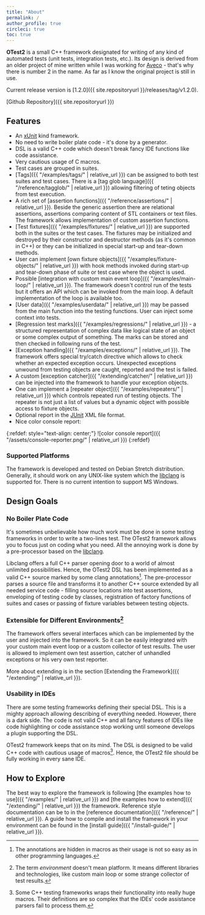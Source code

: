 ```yaml
---
title: "About"
permalink: /
author_profile: true
circleci: true
toc: true
---
```


**OTest2** is a small C++ framework designated for writing of any kind of
automated tests (unit tests, integration tests, etc.). Its design is derived
from an older project of mine written while I was working for
[Aveco](http://www.aveco.com/) - that's why there is number 2 in the name.
As far as I know the original project is still in use.

Current release version is [1.2.0]({{ site.repositoryurl }}/releases/tag/v1.2.0).

[Github Repository]({{ site.repositoryurl }})

## Features

* An [xUnit](https://en.wikipedia.org/wiki/XUnit) kind framework.
* No need to write boiler plate code - it's done by a generator.
* DSL is a valid C++ code which doesn't break fancy IDE functions like code
  assistance.
* Very cautious usage of C macros.
* Test cases are grouped in suites.
* [Tags]({{ "/examples/tags/" | relative_url }}) can be assigned to both test
  suites and test cases. There is
  a [tag glob language]({{ "/reference/tagglob/" | relative_url }})
  allowing filtering of teting objects from test execution.
* A rich set of [assertion functions]({{ "/reference/assertions/" | relative_url }}).
  Beside the generic assertion there are relational assertions, assertions
  comparing content of STL containers or text files. The framework allows
  implementation of custom assertion functions.
* [Test fixtures]({{ "/examples/fixtures/" | relative_url }})
  are supported both in the suites or the test cases. The fixtures may be
  initialized and destroyed by their constructor and destructor methods
  (as it's common in C++) or they can be initialized in special start-up
  and tear-down methods.  
* User can implement
  [own fixture objects]({{ "/examples/fixture-objects/" | relative_url }})
  with hook methods invoked during start-up and tear-down phase of suite
  or test case where the object is used.
* Possible [integration with custom main event loop]({{ "/examples/main-loop/" | relative_url }}).
  The framework doesn't control run of the tests but it offers an API which
  can be invoked from the main loop. A default implementation of the loop
  is available too.
* [User data]({{ "/examples/userdata/" | relative_url }}) may be passed from
  the main function into the testing functions. User can inject some context
  into tests.
* [Regression test marks]({{ "/examples/regressions/" | relative_url }}) - 
  a structured representation of complex data like logical state of an object
  or some complex output of something. The marks can be stored and then checked
  in following runs of the test.
* [Exception handling]({{ "/examples/exceptions/" | relative_url }}). 
  The framework offers special try/catch directive which allows to check
  whether an expected exception occurs. Unexpected exceptions unwound from
  testing objects are caught, reported and the test is failed.
* A custom [exception catcher]({{ "/extending/catcher/" | relative_url }})
  can be injected into the framework to handle your exception objects. 
* One can implement a [repeater object]({{ "/examples/repeaters/" | relative_url }})
  which controls repeated run of testing objects. The repeater is not just
  a list of values but a dynamic object with possible access to fixture objects. 
* Optional report in the [JUnit](https://junit.org/junit5/) XML file format.
* Nice color console report:
 
{:refdef: style="text-align: center;"}
![color console report]({{ "/assets/console-reporter.png/" | relative_url }})
{:refdef}

### Supported Platforms

The framework is developed and tested on Debian Stretch distribution. Generally,
it should work on any UNIX-like system which the [libclang](https://clang.llvm.org/docs/Tooling.html)
is supported for. There is no current intention to support MS Windows.

## Design Goals

### No Boiler Plate Code

It's sometimes unbelievable how much work must be done in some testing frameworks
in order to write a two-lines test. The OTest2 framework allows you to
focus just on coding what you need. All the annoying work is done by
a pre-processor based on the [libclang](https://clang.llvm.org/docs/Tooling.html).

Libclang offers a full C++ parser opening door to a world of almost unlimited
possibilities. Hence, the OTest2 DSL has been implemented as a valid C++ source
marked by some clang annotations[^1]. The pre-processor parses a source file
and transforms it to another C++ source extended by all needed service code -
filling source locations into test assertions, enveloping of testing code
by classes, registration of factory functions of suites and cases or passing
of fixture variables between testing objects.

### Extensible for Different Environments[^2]

The framework offers several interfaces which can be implemented by the user
and injected into the framework. So it can be easily integrated with your
custom main event loop or a custom collector of test results. The user is
allowed to implement own test assertion, catcher of unhandled exceptions
or his very own test reporter.

More about extending is in the section
[Extending the Framework]({{ "/extending/" | relative_url }}).

### Usability in IDEs

There are some testing frameworks defining their special DSL. This is a mighty
approach allowing describing of everything needed. However, there is a dark side.
The code is not valid C++ and all fancy features of IDEs like code highlighting
or code assistance stop working until someone develops a plugin supporting
the DSL. 

OTest2 framework keeps that on its mind. The DSL is designed to be valid C++
code with cautious usage of macros[^3]. Hence, the OTest2 file should be fully
working in every sane IDE. 

## How to Explore

The best way to explore the framework is following
[the examples how to use]({{ "/examples/" | relative_url }}) and
[the examples how to extend]({{ "/extending/" | relative_url }}) the framework.
Reference style documentation can be to in
 the [reference documentation]({{ "/reference/" | relative_url }}). A guide how
to compile and install the framework in your environment can be found in
the [install guide]({{ "/install-guide/" | relative_url }}).

[^1]: The annotations are hidden in macros as their usage is not so easy
      as in other programming languages.

[^2]: The term _environment_ doesn't mean platform. It means different libraries
      and technologies, like custom main loop or some strange collector
      of test results.

[^3]: Some C++ testing frameworks wraps their functionality into really huge
      macros. Their definitions are so complex that the IDEs' code assistance
      parsers fail to process them.
